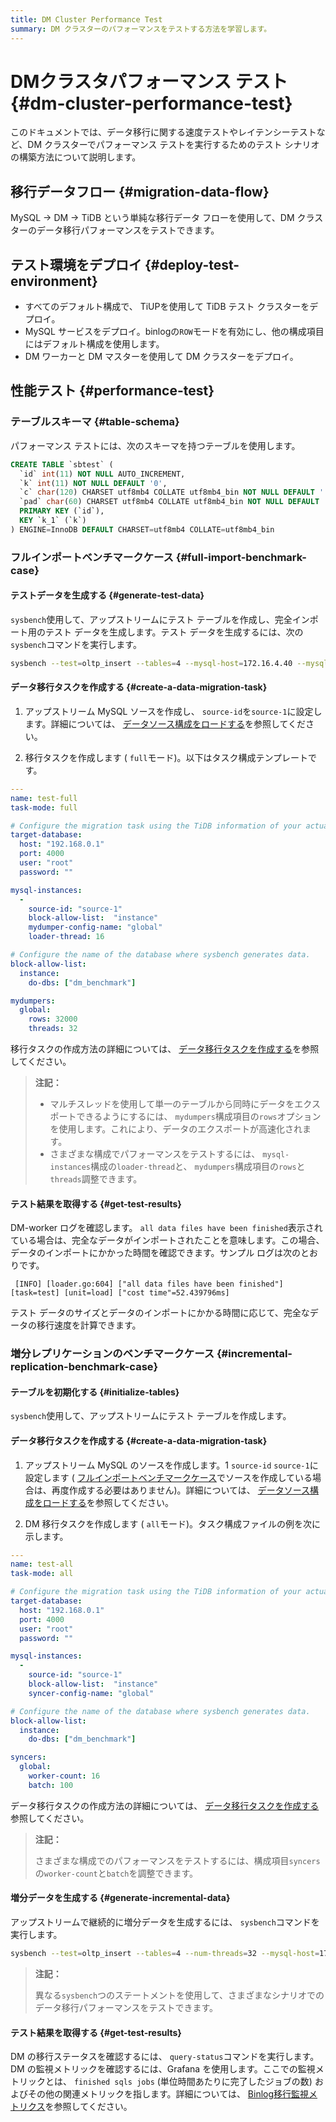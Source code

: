 ```yaml
---
title: DM Cluster Performance Test
summary: DM クラスターのパフォーマンスをテストする方法を学習します。
---
```


# DMクラスタパフォーマンス テスト {#dm-cluster-performance-test}

このドキュメントでは、データ移行に関する速度テストやレイテンシーテストなど、DM クラスターでパフォーマンス テストを実行するためのテスト シナリオの構築方法について説明します。

## 移行データフロー {#migration-data-flow}

MySQL -&gt; DM -&gt; TiDB という単純な移行データ フローを使用して、DM クラスターのデータ移行パフォーマンスをテストできます。

## テスト環境をデプロイ {#deploy-test-environment}

-   すべてのデフォルト構成で、 TiUPを使用して TiDB テスト クラスターをデプロイ。
-   MySQL サービスをデプロイ。binlogの`ROW`モードを有効にし、他の構成項目にはデフォルト構成を使用します。
-   DM ワーカーと DM マスターを使用して DM クラスターをデプロイ。

## 性能テスト {#performance-test}

### テーブルスキーマ {#table-schema}

パフォーマンス テストには、次のスキーマを持つテーブルを使用します。

```sql
CREATE TABLE `sbtest` (
  `id` int(11) NOT NULL AUTO_INCREMENT,
  `k` int(11) NOT NULL DEFAULT '0',
  `c` char(120) CHARSET utf8mb4 COLLATE utf8mb4_bin NOT NULL DEFAULT '',
  `pad` char(60) CHARSET utf8mb4 COLLATE utf8mb4_bin NOT NULL DEFAULT '',
  PRIMARY KEY (`id`),
  KEY `k_1` (`k`)
) ENGINE=InnoDB DEFAULT CHARSET=utf8mb4 COLLATE=utf8mb4_bin
```

### フルインポートベンチマークケース {#full-import-benchmark-case}

#### テストデータを生成する {#generate-test-data}

`sysbench`使用して、アップストリームにテスト テーブルを作成し、完全インポート用のテスト データを生成します。テスト データを生成するには、次の`sysbench`コマンドを実行します。

```bash
sysbench --test=oltp_insert --tables=4 --mysql-host=172.16.4.40 --mysql-port=3306 --mysql-user=root --mysql-db=dm_benchmark --db-driver=mysql --table-size=50000000 prepare
```

#### データ移行タスクを作成する {#create-a-data-migration-task}

1.  アップストリーム MySQL ソースを作成し、 `source-id`を`source-1`に設定します。詳細については、 [データソース構成をロードする](/dm/dm-manage-source.md#operate-data-source)を参照してください。

2.  移行タスクを作成します ( `full`モード)。以下はタスク構成テンプレートです。

```yaml
---
name: test-full
task-mode: full

# Configure the migration task using the TiDB information of your actual test environment.
target-database:
  host: "192.168.0.1"
  port: 4000
  user: "root"
  password: ""

mysql-instances:
  -
    source-id: "source-1"
    block-allow-list:  "instance"
    mydumper-config-name: "global"
    loader-thread: 16

# Configure the name of the database where sysbench generates data.
block-allow-list:
  instance:
    do-dbs: ["dm_benchmark"]

mydumpers:
  global:
    rows: 32000
    threads: 32
```

移行タスクの作成方法の詳細については、 [データ移行タスクを作成する](/dm/dm-create-task.md)を参照してください。

> **注記：**
>
> -   マルチスレッドを使用して単一のテーブルから同時にデータをエクスポートできるようにするには、 `mydumpers`構成項目の`rows`オプションを使用します。これにより、データのエクスポートが高速化されます。
> -   さまざまな構成でパフォーマンスをテストするには、 `mysql-instances`構成の`loader-thread`と、 `mydumpers`構成項目の`rows`と`threads`調整できます。

#### テスト結果を取得する {#get-test-results}

DM-worker ログを確認します。 `all data files have been finished`表示されている場合は、完全なデータがインポートされたことを意味します。この場合、データのインポートにかかった時間を確認できます。サンプル ログは次のとおりです。

     [INFO] [loader.go:604] ["all data files have been finished"] [task=test] [unit=load] ["cost time"=52.439796ms]

テスト データのサイズとデータのインポートにかかる時間に応じて、完全なデータの移行速度を計算できます。

### 増分レプリケーションのベンチマークケース {#incremental-replication-benchmark-case}

#### テーブルを初期化する {#initialize-tables}

`sysbench`使用して、アップストリームにテスト テーブルを作成します。

#### データ移行タスクを作成する {#create-a-data-migration-task}

1.  アップストリーム MySQL のソースを作成します。1 `source-id` `source-1`に設定します ( [フルインポートベンチマークケース](#full-import-benchmark-case)でソースを作成している場合は、再度作成する必要はありません)。詳細については、 [データソース構成をロードする](/dm/dm-manage-source.md#operate-data-source)を参照してください。

2.  DM 移行タスクを作成します ( `all`モード)。タスク構成ファイルの例を次に示します。

```yaml
---
name: test-all
task-mode: all

# Configure the migration task using the TiDB information of your actual test environment.
target-database:
  host: "192.168.0.1"
  port: 4000
  user: "root"
  password: ""

mysql-instances:
  -
    source-id: "source-1"
    block-allow-list:  "instance"
    syncer-config-name: "global"

# Configure the name of the database where sysbench generates data.
block-allow-list:
  instance:
    do-dbs: ["dm_benchmark"]

syncers:
  global:
    worker-count: 16
    batch: 100
```

データ移行タスクの作成方法の詳細については、 [データ移行タスクを作成する](/dm/dm-create-task.md)参照してください。

> **注記：**
>
> さまざまな構成でのパフォーマンスをテストするには、構成項目`syncers`の`worker-count`と`batch`を調整できます。

#### 増分データを生成する {#generate-incremental-data}

アップストリームで継続的に増分データを生成するには、 `sysbench`コマンドを実行します。

```bash
sysbench --test=oltp_insert --tables=4 --num-threads=32 --mysql-host=172.17.4.40 --mysql-port=3306 --mysql-user=root --mysql-db=dm_benchmark --db-driver=mysql --report-interval=10 --time=1800 run
```

> **注記：**
>
> 異なる`sysbench`つのステートメントを使用して、さまざまなシナリオでのデータ移行パフォーマンスをテストできます。

#### テスト結果を取得する {#get-test-results}

DM の移行ステータスを確認するには、 `query-status`コマンドを実行します。DM の監視メトリックを確認するには、Grafana を使用します。ここでの監視メトリックとは、 `finished sqls jobs` (単位時間あたりに完了したジョブの数) およびその他の関連メトリックを指します。詳細については、 [Binlog移行監視メトリクス](/dm/monitor-a-dm-cluster.md#binlog-replication)を参照してください。
